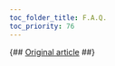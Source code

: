```yaml
---
toc_folder_title: F.A.Q.
toc_priority: 76
---
```



{## [Original article](https://clickhouse.tech/docs/en/faq) ##}
